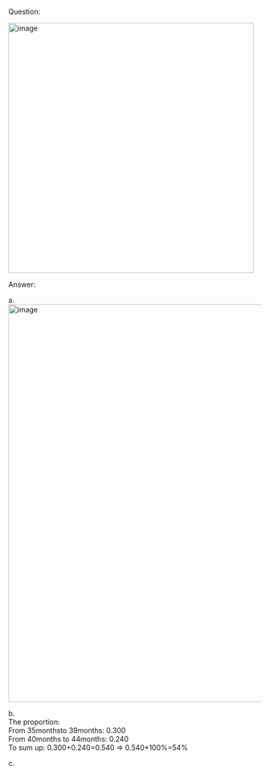 Question:

<img width="488" height="497" alt="image" src="https://github.com/user-attachments/assets/2e9f50c6-b56f-41f6-bc7d-91d738dc56a1" />


Answer:

a.
<img width="1390" height="790" alt="image" src="https://github.com/user-attachments/assets/48f81c4c-26a7-476c-ab4c-aae5c814166e" />

b.<br>The proportion:<br>From 35monthsto 39months: 0.300<br>From 40months to 44months: 0.240<br>To sum up: 0.300+0.240=0.540 => 0.540*100%=54%<br>

c.
